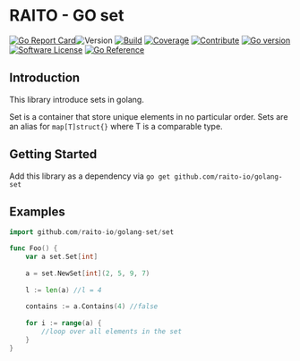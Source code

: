 # RAITO - GO set

[![Go Report Card](https://goreportcard.com/badge/github.com/raito-io/golang-set)](https://goreportcard.com/report/github.com/raito-io/golang-set)![Version](https://img.shields.io/github/v/tag/raito-io/golang-set?sort=semver&label=version&color=651FFF)
[![Build](https://img.shields.io/github/actions/workflow/status/raito-io/golang-set/build.yml?branch=main)](https://github.com/raito-io/golang-set/actions/workflows/build.yml)
[![Coverage](https://img.shields.io/codecov/c/github/raito-io/golang-set?label=coverage)](https://app.codecov.io/gh/raito-io/golang-set)
[![Contribute](https://img.shields.io/badge/Contribute-🙌-green.svg)](/CONTRIBUTING.md)
[![Go version](https://img.shields.io/github/go-mod/go-version/raito-io/golang-set?color=7fd5ea)](https://golang.org/)
[![Software License](https://img.shields.io/badge/license-Apache%202-brightgreen.svg?label=license)](/LICENSE)
[![Go Reference](https://pkg.go.dev/badge/github.com/raito-io/golang-set.svg)](https://pkg.go.dev/github.com/raito-io/golang-set)

## Introduction
This library introduce sets in golang.

Set is a container that store unique elements in no particular order.
Sets are an alias for `map[T]struct{}` where T is a comparable type.

## Getting Started
Add this library as a dependency via `go get github.com/raito-io/golang-set`

## Examples
```go
import github.com/raito-io/golang-set/set

func Foo() {
	var a set.Set[int]
	
	a = set.NewSet[int](2, 5, 9, 7)
	
	l := len(a) //l = 4
	
	contains := a.Contains(4) //false
	
	for i := range(a) {
	    //loop over all elements in the set	
    }
}
```
